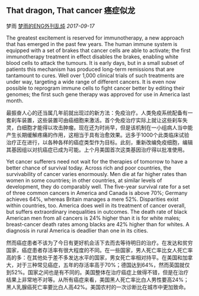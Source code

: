 ## That dragon, That cancer 癌症似龙

梦雨 [梦雨的ENG外刊乱炖](javascript:void(0);) *2017-09-17*

The greatest excitement is reserved for immunotherapy, a new approach that has emerged in the past few years. The human immune system is equipped with a set of brakes that cancer cells are able to activate; the first immunotherapy treatment in effect disables the brakes, enabling white blood cells to attack the tumours. It is early days, but in a small subset of patients this mechanism has produced long-term remissions that are tantamount to cures. Well over 1,000 clinical trials of such treatments are under way, targeting a wide range of different cancers. It is even now possible to reprogram immune cells to fight cancer better by editing their genomes; the first such gene therapy was approved for use in America last month.

最振奋人心的还当属几年前就出现过的新方法：免疫治疗。人类免疫系统配备有一套刹车装置，这些装置可由癌细胞来激活。首个免疫治疗实际上就让这些刹车失灵，白细胞才能得以攻击肿瘤。现在还为时尚早，但是该机制在一小组病人当中能产生长期缓解疼痛的作用，这相当于具有治愈效果。远多于1000个此类临床试验治疗正在进行，以各种各样的癌症类型作为目标。此刻，重新改编免疫细胞，编辑其基因组以对抗癌症已成为可能。上个月美国首次这类基因治疗得以批准使用。

Yet cancer sufferers need not wait for the therapies of tomorrow to have a better chance of survival today. Across rich and poor countries, the survivability of cancer varies enormously. Men die at far higher rates than women in some countries; in other countries, at similar levels of development, they do comparably well. The five-year survival rate for a set of three common cancers in America and Canada is above 70%; Germany achieves 64%, whereas Britain manages a mere 52%. Disparities exist within countries, too. America does well in its treatment of cancer overall, but suffers extraordinary inequalities in outcomes. The death rate of black American men from all cancers is 24% higher than it is for white males; breast-cancer death rates among blacks are 42% higher than for whites. A diagnosis in rural America is deadlier than one in its cities.

然而癌症患者不该为了今日有更好机会活下去而去等待明日的治疗。在发达和贫穷国家，癌症患者存活率有很大程度的不同。在一些国家，男人死亡率比女人死亡率高的多：在其他处于差不多发达水平的国家，男女死亡率相对持平。在美国和加拿大，对于三种常见癌症，五年的存活率高于70%；德国达到64%，然而英国就仅到52%。国家之间也是有不同的。美国整体在治疗癌症上做得不错，但是在治疗结果上非常地不对等。从所有癌症来看，美国黑人死亡率比白人男性要高24%；黑人乳腺癌死亡率要比白人高42%。美国农村的一次诊断比在城市中更加致命。









